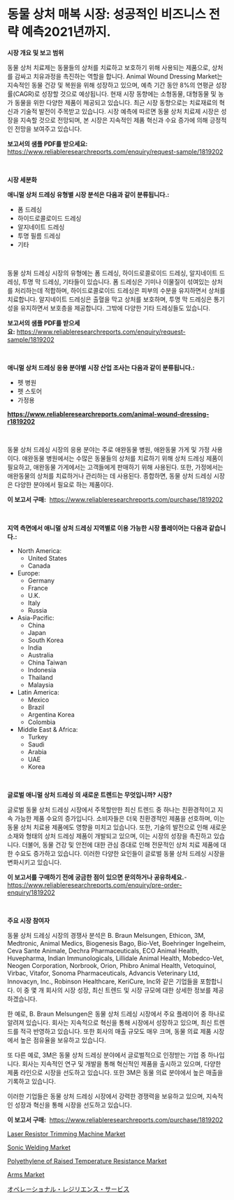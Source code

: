 <p><h1>동물 상처 매복 시장: 성공적인 비즈니스 전략 예측2021년까지.</h1></p><p><strong>시장 개요 및 보고 범위</strong></p>
<p><p>동물 상처 치료제는 동물들의 상처를 치료하고 보호하기 위해 사용되는 제품으로, 상처를 감싸고 치유과정을 촉진하는 역할을 합니다. Animal Wound Dressing Market는 지속적인 동물 건강 및 복원을 위해 성장하고 있으며, 예측 기간 동안 8%의 연평균 성장률(CAGR)로 성장할 것으로 예상됩니다. 현재 시장 동향에는 소형동물, 대형동물 및 농가 동물을 위한 다양한 제품이 제공되고 있습니다. 최근 시장 동향으로는 치료재료의 혁신과 기술적 발전이 주목받고 있습니다. 시장 예측에 따르면 동물 상처 치료제 시장은 성장을 지속할 것으로 전망되며, 본 시장은 지속적인 제품 혁신과 수요 증가에 의해 긍정적인 전망을 보여주고 있습니다.</p></p>
<p><strong>보고서의 샘플 PDF를 받으세요:</strong> <a href="https://www.reliableresearchreports.com/enquiry/request-sample/1819202">https://www.reliableresearchreports.com/enquiry/request-sample/1819202</a></p>
<p>&nbsp;</p>
<p><strong>시장 세분화</strong></p>
<p><strong>애니멀 상처 드레싱 유형별 시장 분석은 다음과 같이 분류됩니다.:</strong></p>
<p><ul><li>폼 드레싱</li><li>하이드로콜로이드 드레싱</li><li>알지네이트 드레싱</li><li>투명 필름 드레싱</li><li>기타</li></ul></p>
<p>&nbsp;</p>
<p><p>동물 상처 드레싱 시장의 유형에는 폼 드레싱, 하이드로콜로이드 드레싱, 알지네이트 드레싱, 투명 막 드레싱, 기타들이 있습니다. 폼 드레싱은 기미나 이물질이 섞여있는 상처를 처리하는데 적합하며, 하이드로콜로이드 드레싱은 피부의 수분을 유지하면서 상처를 치료합니다. 알지네이트 드레싱은 출혈을 막고 상처를 보호하며, 투명 막 드레싱은 통기성을 유지하면서 보호층을 제공합니다. 그밖에 다양한 기타 드레싱들도 있습니다.</p></p>
<p><strong>보고서의 샘플 PDF를 받으세요:</strong>&nbsp;<a href="https://www.reliableresearchreports.com/enquiry/request-sample/1819202">https://www.reliableresearchreports.com/enquiry/request-sample/1819202</a></p>
<p>&nbsp;</p>
<p><strong> 애니멀 상처 드레싱 응용 분야별 시장 산업 조사는 다음과 같이 분류됩니다.:</strong></p>
<p><ul><li>펫 병원</li><li>펫 스토어</li><li>가정용</li></ul></p>
<p><strong><a href="https://www.reliableresearchreports.com/animal-wound-dressing-r1819202">https://www.reliableresearchreports.com/animal-wound-dressing-r1819202</a></strong></p>
<p>&nbsp;</p>
<p><p>동물 상처 드레싱 시장의 응용 분야는 주로 애완동물 병원, 애완동물 가게 및 가정 사용이다. 애완동물 병원에서는 수많은 동물들의 상처를 치료하기 위해 상처 드레싱 제품이 필요하고, 애완동물 가게에서는 고객들에게 판매하기 위해 사용된다. 또한, 가정에서는 애완동물의 상처를 치료하거나 관리하는 데 사용된다. 종합하면, 동물 상처 드레싱 시장은 다양한 분야에서 필요로 하는 제품이다.</p></p>
<p><strong>이 보고서 구매:</strong>&nbsp; <a href="https://www.reliableresearchreports.com/purchase/1819202">https://www.reliableresearchreports.com/purchase/1819202</a></p>
<p>&nbsp;</p>
<p><strong>지역 측면에서 애니멀 상처 드레싱 지역별로 이용 가능한 시장 플레이어는 다음과 같습니다.:</strong></p>
<p><ul>
    <li>
        North America:
        <ul>
            <li>United States</li>
            <li>Canada</li>
        </ul>
    </li>
    <li>
        Europe:
        <ul>
            <li>Germany</li>
            <li>France</li>
            <li>U.K.</li>
            <li>Italy</li>
            <li>Russia</li>
        </ul>
    </li>
    <li>
        Asia-Pacific:
        <ul>
            <li>China</li>
            <li>Japan</li>
            <li>South Korea</li>
            <li>India</li>
            <li>Australia</li>
            <li>China Taiwan</li>
            <li>Indonesia</li>
            <li>Thailand</li>
            <li>Malaysia</li>
        </ul>
    </li>
    <li>
        Latin America:
        <ul>
            <li>Mexico</li>
            <li>Brazil</li>
            <li>Argentina Korea</li>
            <li>Colombia</li>
        </ul>
    </li>
    <li>
        Middle East & Africa:
        <ul>
            <li>Turkey</li>
            <li>Saudi</li>
            <li>Arabia</li>
            <li>UAE</li>
            <li>Korea</li>
        </ul>
    </li>
    </ul></p>
<p>&nbsp;</p>
<p><strong>글로벌 애니멀 상처 드레싱 의 새로운 트렌드는 무엇입니까? 시장?</strong></p>
<p><p>글로벌 동물 상처 드레싱 시장에서 주목할만한 최신 트렌드 중 하나는 친환경적이고 지속 가능한 제품 수요의 증가입니다. 소비자들은 더욱 친환경적인 제품을 선호하며, 이는 동물 상처 치료용 제품에도 영향을 미치고 있습니다. 또한, 기술의 발전으로 인해 새로운 소재와 형태의 상처 드레싱 제품이 개발되고 있으며, 이는 시장의 성장을 촉진하고 있습니다. 더불어, 동물 건강 및 안전에 대한 관심 증대로 인해 전문적인 상처 치료 제품에 대한 수요도 증가하고 있습니다. 이러한 다양한 요인들이 글로벌 동물 상처 드레싱 시장을 변화시키고 있습니다.</p></p>
<p><strong>이 보고서를 구매하기 전에 궁금한 점이 있으면 문의하거나 공유하세요.</strong>- <a href="https://www.reliableresearchreports.com/enquiry/pre-order-enquiry/1819202">https://www.reliableresearchreports.com/enquiry/pre-order-enquiry/1819202</a></p>
<p>&nbsp;</p>
<p><strong>주요 시장 참여자</strong></p>
<p><p>동물 상처 드레싱 시장의 경쟁사 분석은 B. Braun Melsungen, Ethicon, 3M, Medtronic, Animal Medics, Biogenesis Bago, Bio-Vet, Boehringer Ingelheim, Ceva Sante Animale, Dechra Pharmaceuticals, ECO Animal Health, Huvepharma, Indian Immunologicals, Lillidale Animal Health, Mobedco-Vet, Neogen Corporation, Norbrook, Orion, Phibro Animal Health, Vetoquinol, Virbac, Vitafor, Sonoma Pharmaceuticals, Advancis Veterinary Ltd, Innovacyn, Inc., Robinson Healthcare, KeriCure, Inc와 같은 기업들을 포함합니다. 이 중 몇 개 회사의 시장 성장, 최신 트렌드 및 시장 규모에 대한 상세한 정보를 제공하겠습니다.</p><p>한 예로, B. Braun Melsungen은 동물 상처 드레싱 시장에서 주요 플레이어 중 하나로 알려져 있습니다. 회사는 지속적으로 혁신을 통해 시장에서 성장하고 있으며, 최신 트렌드를 적극 반영하고 있습니다. 또한 회사의 매출 규모도 매우 크며, 동물 의료 제품 시장에서 높은 점유율을 보유하고 있습니다.</p><p>또 다른 예로, 3M은 동물 상처 드레싱 분야에서 글로벌적으로 인정받는 기업 중 하나입니다. 회사는 지속적인 연구 및 개발을 통해 혁신적인 제품을 출시하고 있으며, 다양한 제품 라인으로 시장을 선도하고 있습니다. 또한 3M은 동물 의료 분야에서 높은 매출을 기록하고 있습니다.</p><p>이러한 기업들은 동물 상처 드레싱 시장에서 강력한 경쟁력을 보유하고 있으며, 지속적인 성장과 혁신을 통해 시장을 선도하고 있습니다.</p></p>
<p><strong>이 보고서 구매:</strong>&nbsp;&nbsp;<a href="https://www.reliableresearchreports.com/purchase/1819202">https://www.reliableresearchreports.com/purchase/1819202</a></p>
<p><p><a href="https://github.com/wwwkeltoum/Market-Research-Report-List-2/blob/main/laser-resistor-trimming-machine-market.md">Laser Resistor Trimming Machine Market</a></p><p><a href="https://view.publitas.com/reportprime-1/sonic-welding-market-comprehensive-assessment-by-type-application-and-geography/">Sonic Welding Market</a></p><p><a href="https://issuu.com/reportprime-2/docs/polyethylene-of-raised-temperature-resistance-mark">Polyethylene of Raised Temperature Resistance Market</a></p><p><a href="https://github.com/joannesouthgate/Market-Research-Report-List-2/blob/main/arms-market.md">Arms Market</a></p><p><a href="https://github.com/pepo3k/Market-Research-Report-List-1/blob/main/583592732416.md">オペレーショナル・レジリエンス・サービス</a></p></p>